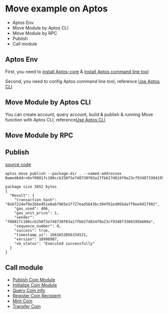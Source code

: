 # Move example on Aptos

* Aptos Env
* Move Module by Aptos CLI
* Move Module by RPC
* Publish
* Call module

## Aptos Env

First, you need to [install Aptos-core](https://aptos.dev/guides/getting-started) & [install Aptos command line tool](https://aptos.dev/cli-tools/aptos-cli-tool/install-aptos-cli)

Second, you need to config Aptos command line tool, reference [Use Aptos CLI](https://aptos.dev/cli-tools/aptos-cli-tool/use-aptos-cli)

## Move Module by Aptos CLI

You can create account, query account, build & publish & running Move function with Aptos CLI, reference[Use Aptos CLI](https://aptos.dev/cli-tools/aptos-cli-tool/use-aptos-cli)

## Move Module by RPC

## Publish

[source code](https://github.com/motoko9/aptos-program-library/tree/master/token/contract)

```
aptos move publish --package-dir . --named-addresses NamedAddr=0xf0881fc180ccb250f3e748730f03a17fb627d824f0a23cf934873304195b609a
```

```
package size 3652 bytes
{
  "Result": {
    "transaction_hash": "0xb7224ef9e2bbe451e8ab7965e1f727ead5643bc394f61ed05bdaff9ee9d17992",
    "gas_used": 406,
    "gas_unit_price": 1,
    "sender": "f0881fc180ccb250f3e748730f03a17fb627d824f0a23cf934873304195b609a",
    "sequence_number": 0,
    "success": true,
    "timestamp_us": 1661652056334521,
    "version": 10990987,
    "vm_status": "Executed successfully"
  }
}
```

## Call module

* [Publish Coin Module](./coin_module_publish_test.go)
* [Initialize Coin Module](./coin_initialize_test.go)
* [Query Coin info](./coin_info_test.go)
* [Register Coin Recipient](./register_recipient_test.go)
* [Mint Coin](./coin_mint_test.go)
* [Transfer Coin](./coin_transfer_test.go)

